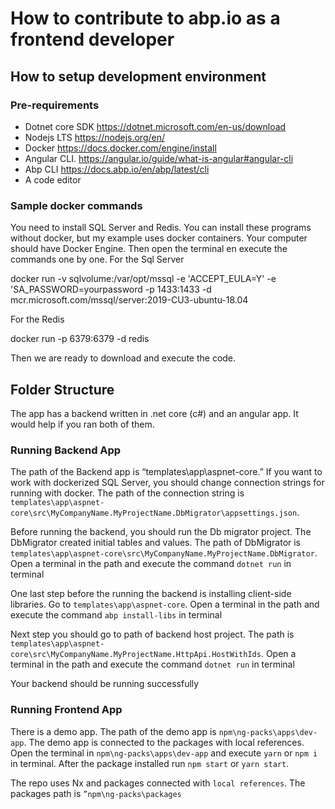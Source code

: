 # How to contribute to abp.io as a frontend developer

## How to setup development environment

### Pre-requirements

- Dotnet core SDK https://dotnet.microsoft.com/en-us/download
- Nodejs LTS https://nodejs.org/en/
- Docker https://docs.docker.com/engine/install
- Angular CLI. https://angular.io/guide/what-is-angular#angular-cli
- Abp CLI https://docs.abp.io/en/abp/latest/cli
- A code editor

### Sample docker commands

You need to install SQL Server and Redis. You can install these programs without docker, but my example uses docker containers. Your computer should have Docker Engine. Then open the terminal en execute the commands one by one.
For the Sql Server

docker run -v sqlvolume:/var/opt/mssql -e 'ACCEPT_EULA=Y' -e 'SA_PASSWORD=yourpassword -p 1433:1433 -d mcr.microsoft.com/mssql/server:2019-CU3-ubuntu-18.04

For the Redis

docker run -p 6379:6379 -d redis

Then we are ready to download and execute the code.

## Folder Structure

The app has a backend written in .net core (c#) and an angular app. It would help if you ran both of them.

### Running Backend App

The path of the Backend app is “templates\app\aspnet-core.” If you want to work with dockerized SQL Server, you should change connection strings for running with docker. The path of the connection string is
`templates\app\aspnet-core\src\MyCompanyName.MyProjectName.DbMigrator\appsettings.json`.

Before running the backend, you should run the Db migrator project. The DbMigrator created initial tables and values. The path of DbMigrator is `templates\app\aspnet-core\src\MyCompanyName.MyProjectName.DbMigrator`. Open a terminal in the path and execute the command `dotnet run` in terminal

One last step before the running the backend is installing client-side libraries. Go to `templates\app\aspnet-core`. Open a terminal in the path and execute the command `abp install-libs` in terminal

Next step you should go to path of backend host project. The path is `templates\app\aspnet-core\src\MyCompanyName.MyProjectName.HttpApi.HostWithIds`. Open a terminal in the path and execute the command `dotnet run` in terminal

Your backend should be running successfully

### Running Frontend App

There is a demo app. The path of the demo app is `npm\ng-packs\apps\dev-app`. The demo app is connected to the packages with local references. Open the terminal in `npm\ng-packs\apps\dev-app` and execute `yarn` or `npm i` in terminal. After the package installed run `npm start` or `yarn start`.

The repo uses Nx and packages connected with `local references`. The packages path is `”npm\ng-packs\packages`

